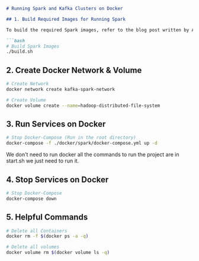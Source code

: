 ```markdown
# Running Spark and Kafka Clusters on Docker

## 1. Build Required Images for Running Spark

To build the required Spark images, refer to the blog post written by André Perez on Medium blog - Towards Data Science for detailed instructions on how the Spark images are created in different layers.

```bash
# Build Spark Images
./build.sh
```

## 2. Create Docker Network & Volume

```bash
# Create Network
docker network create kafka-spark-network

# Create Volume
docker volume create --name=hadoop-distributed-file-system
```

## 3. Run Services on Docker

```bash
# Stop Docker-Compose (Run in the root directory)
docker-compose -f ./docker/spark/docker-compose.yml up -d 
```
We don't need to run docker all the commands to run the project are in start.sh we just need to run it.

## 4. Stop Services on Docker

```bash
# Stop Docker-Compose
docker-compose down
```

## 5. Helpful Commands

```bash
# Delete all Containers
docker rm -f $(docker ps -a -q)

# Delete all volumes
docker volume rm $(docker volume ls -q)
```
